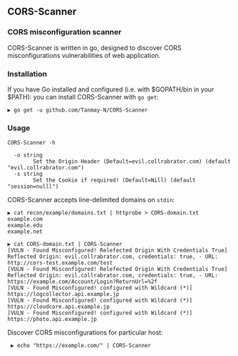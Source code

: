 ## CORS-Scanner

###  CORS misconfiguration scanner

CORS-Scanner is written in go, designed to discover CORS misconfigurations vulnerabilities of web application.

### Installation

If you have Go installed and configured (i.e. with $GOPATH/bin in your $PATH): you can install CORS-Scanner with `go get`:

```
▶ go get -u github.com/Tanmay-N/CORS-Scanner
```

### Usage 

```
CORS-Scanner -h 

  -o string
    	Set the Origin Header (Default=evil.collrabrator.com) (default "evil.collrabrator.com")
  -s string
    	Set the Cookie if required! (Default=Nill) (default "session=nulll")
```

CORS-Scanner accepts line-delimited domains on `stdin`:

``` 
▶ cat recon/example/domains.txt | httprobe > CORS-domain.txt
example.com
example.edu
example.net
```
```
▶ cat CORS-domain.txt | CORS-Scanner
[VULN - Found Misconfigured! Relefected Origin With Credentials True] Reflected Origin: evil.collrabrator.com, credentials: true, - URL: http://cors-test.example.com/test
[VULN - Found Misconfigured! Relefected Origin With Credentials True] Reflected Origin: evil.collrabrator.com, credentials: true, - URL: https://example.com/Account/Login?ReturnUrl=%2f
[VULN - Found Misconfigured! configured with Wildcard (*)] https://logcollector.api.example.jp
[VULN - Found Misconfigured! configured with Wildcard (*)] https://cloudcore.api.example.jp
[VULN - Found Misconfigured! configured with Wildcard (*)] https://photo.api.example.jp
```

Discover CORS misconfigurations for particular host:  

```
 ▶ echo "https://example.com/" | CORS-Scanner
 ```


